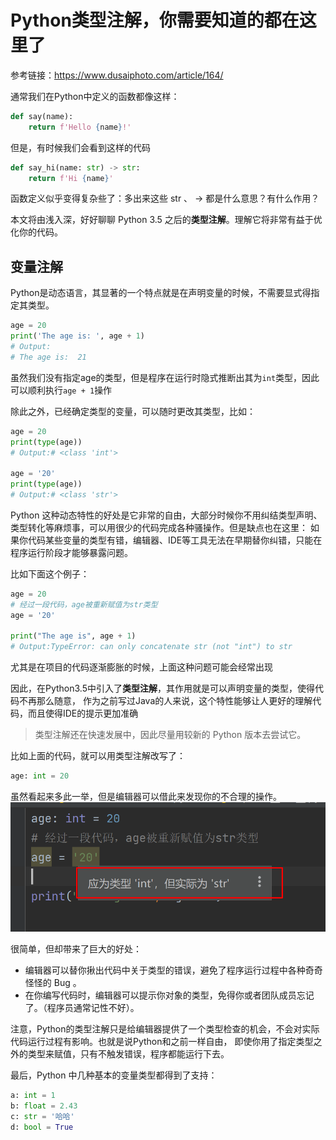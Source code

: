 # Python类型注解，你需要知道的都在这里了
参考链接：https://www.dusaiphoto.com/article/164/

通常我们在Python中定义的函数都像这样：

```python
def say(name):
    return f'Hello {name}!'
```

但是，有时候我们会看到这样的代码

```python
def say_hi(name: str) -> str:
    return f'Hi {name}'
```

函数定义似乎变得复杂些了：多出来这些 str 、 -> 都是什么意思？有什么作用？

本文将由浅入深，好好聊聊 Python 3.5 之后的**类型注解**。理解它将非常有益于优化你的代码。

## 变量注解
Python是动态语言，其显著的一个特点就是在声明变量的时候，不需要显式得指定其类型。
```python
age = 20
print('The age is: ', age + 1)
# Output:
# The age is:  21
```
虽然我们没有指定age的类型，但是程序在运行时隐式推断出其为`int`类型，因此可以顺利执行`age + 1`操作

除此之外，已经确定类型的变量，可以随时更改其类型，比如：

```python
age = 20
print(type(age))
# Output:# <class 'int'>

age = '20'
print(type(age))
# Output:# <class 'str'>
```
Python 这种动态特性的好处是它非常的自由，大部分时候你不用纠结类型声明、类型转化等麻烦事，可以用很少的代码完成各种骚操作。但是缺点也在这里：
如果你代码某些变量的类型有错，编辑器、IDE等工具无法在早期替你纠错，只能在程序运行阶段才能够暴露问题。

比如下面这个例子：
```python
age = 20
# 经过一段代码，age被重新赋值为str类型
age = '20'

print("The age is", age + 1)
# Output:TypeError: can only concatenate str (not "int") to str
```
尤其是在项目的代码逐渐膨胀的时候，上面这种问题可能会经常出现

因此，在Python3.5中引入了**类型注解**，其作用就是可以声明变量的类型，使得代码不再那么随意，
作为之前写过Java的人来说，这个特性能够让人更好的理解代码，而且使得IDE的提示更加准确

> 类型注解还在快速发展中，因此尽量用较新的 Python 版本去尝试它。

比如上面的代码，就可以用类型注解改写了：

```python
age: int = 20
```
虽然看起来多此一举，但是编辑器可以借此来发现你的不合理的操作。
![img.png](img.png)

很简单，但却带来了巨大的好处：
+ 编辑器可以替你揪出代码中关于类型的错误，避免了程序运行过程中各种奇奇怪怪的 Bug 。
+ 在你编写代码时，编辑器可以提示你对象的类型，免得你或者团队成员忘记了。（程序员通常记性不好）。

注意，Python的类型注解只是给编辑器提供了一个类型检查的机会，不会对实际代码运行过程有影响。也就是说Python和之前一样自由，
即使你用了指定类型之外的类型来赋值，只有不触发错误，程序都能运行下去。

最后，Python 中几种基本的变量类型都得到了支持：

```python
a: int = 1
b: float = 2.43
c: str = '哈哈'
d: bool = True
```

